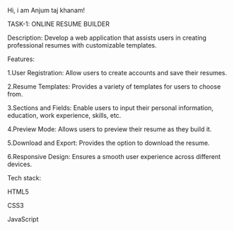Hi, i am Anjum taj khanam!





TASK-1:
ONLINE RESUME BUILDER

Description: Develop a web application that assists users in creating professional resumes with customizable templates.

Features:

1.User Registration: Allow users to create accounts and save their resumes.

2.Resume Templates: Provides a variety of templates for users to choose from.

3.Sections and Fields: Enable users to input their personal information, education, work experience, skills, etc.

4.Preview Mode: Allows users to preview their resume as they build it.

5.Download and Export: Provides the option to download the resume.

6.Responsive Design:  Ensures a smooth user experience across different devices.


Tech stack:

HTML5

CSS3 

JavaScript 


<!---
Anjum71/Anjum71 is a ✨ special ✨ repository because its `README.md` (this file) appears on your GitHub profile.
You can click the Preview link to take a look at your changes.
--->

